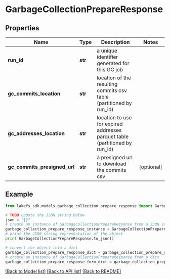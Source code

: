 # GarbageCollectionPrepareResponse


## Properties
Name | Type | Description | Notes
------------ | ------------- | ------------- | -------------
**run_id** | **str** | a unique identifier generated for this GC job | 
**gc_commits_location** | **str** | location of the resulting commits csv table (partitioned by run_id) | 
**gc_addresses_location** | **str** | location to use for expired addresses parquet table (partitioned by run_id) | 
**gc_commits_presigned_url** | **str** | a presigned url to download the commits csv | [optional] 

## Example

```python
from lakefs_sdk.models.garbage_collection_prepare_response import GarbageCollectionPrepareResponse

# TODO update the JSON string below
json = "{}"
# create an instance of GarbageCollectionPrepareResponse from a JSON string
garbage_collection_prepare_response_instance = GarbageCollectionPrepareResponse.from_json(json)
# print the JSON string representation of the object
print GarbageCollectionPrepareResponse.to_json()

# convert the object into a dict
garbage_collection_prepare_response_dict = garbage_collection_prepare_response_instance.to_dict()
# create an instance of GarbageCollectionPrepareResponse from a dict
garbage_collection_prepare_response_form_dict = garbage_collection_prepare_response.from_dict(garbage_collection_prepare_response_dict)
```
[[Back to Model list]](../README.md#documentation-for-models) [[Back to API list]](../README.md#documentation-for-api-endpoints) [[Back to README]](../README.md)


